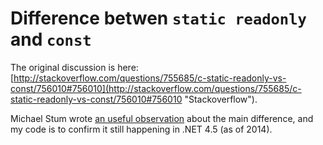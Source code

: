 # Difference betwen `static readonly` and `const` #

The original discussion is here: [http://stackoverflow.com/questions/755685/c-static-readonly-vs-const/756010#756010](http://stackoverflow.com/questions/755685/c-static-readonly-vs-const/756010#756010 "Stackoverflow"). 

Michael Stum wrote [an useful observation](http://www.stum.de/2009/01/14/const-strings-a-very-convenient-way-to-shoot-yourself-in-the-foot/) about the main difference, and my code is to confirm it still happening in .NET 4.5 (as of 2014).
